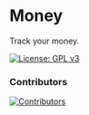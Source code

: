 # Money
Track your money.

[![License: GPL v3](https://img.shields.io/badge/License-GPLv3-blue.svg)](https://www.gnu.org/licenses/gpl-3.0)

### Contributors

[![Contributors](https://contrib.rocks/image?repo=sagemodeninja/money)](https://github.com/sagemodeninja/money/graphs/contributors)